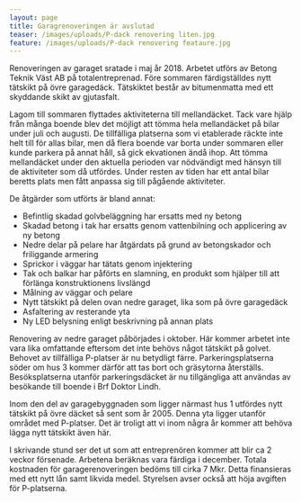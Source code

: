 ```yaml
---
layout: page
title: Garagrenoveringen är avslutad
teaser: /images/uploads/P-dack renovering liten.jpg
feature: /images/uploads/P-dack renovering feataure.jpg
---
```

Renoveringen av garaget sratade i maj år 2018. Arbetet utförs av Betong Teknik Väst AB på totalentreprenad. Före sommaren färdigställdes nytt tätskikt på övre garagedäck. Tätskiktet består av bitumenmatta med ett skyddande skikt av gjutasfalt.

Lagom till sommaren flyttades aktiviteterna till mellandäcket. Tack vare hjälp från många boende blev det möjligt att tömma hela mellandäcket på bilar under juli och augusti. De tillfälliga platserna som vi etablerade räckte inte helt till för allas bilar, men då flera boende var borta under sommaren eller kunde parkera på annat håll, så gick ekvationen ändå ihop. Att tömma mellandäcket under den aktuella perioden var nödvändigt med hänsyn till de aktiviteter som då utfördes. Under resten av tiden har ett antal bilar beretts plats men fått anpassa sig till pågående aktiviteter.

De åtgärder som utförts är bland annat:

* Befintlig skadad golvbeläggning har ersatts med ny betong
* Skadad betong i tak har ersatts genom vattenbilning och applicering av ny betong
* Nedre delar på pelare har åtgärdats på grund av betongskador och friliggande armering
* Sprickor i väggar har tätats genom injektering
* Tak och balkar har påförts en slamning, en produkt som hjälper till att förlänga konstruktionens livslängd 
* Målning av väggar och pelare
* Nytt tätskikt på delen ovan nedre garaget, lika som på övre garagedäck
* Asfaltering av resterande yta
* Ny LED belysning enligt beskrivning på annan plats

Renovering av nedre garaget påbörjades i oktober. Här kommer arbetet inte vara lika omfattande eftersom det inte behövs något tätskikt på golvet. Behovet av tillfälliga P-platser är nu betydligt färre. Parkeringsplatserna söder om hus 3 kommer därför att tas bort och gräsytorna återställs. Besöksplatserna utanför parkeringsdäcket är nu tillgängliga att användas av besökande till boende i Brf Doktor Lindh.

Inom den del av garagebyggnaden som ligger närmast hus 1 utfördes nytt tätskikt på övre däcket så sent som år 2005. Denna yta ligger utanför området med P-platser. Det är troligt att vi inom några år kommer att behöva lägga nytt tätskikt även här.

I skrivande stund ser det ut som att entreprenören kommer att blir ca 2 veckor försenade. Arbetena beräknas vara färdiga i december. Totala kostnaden för garagerenoveringen bedöms till cirka 7 Mkr. Detta finansieras med ett nytt lån samt likvida medel. Styrelsen avser också att höja avgiften för P-platserna.
